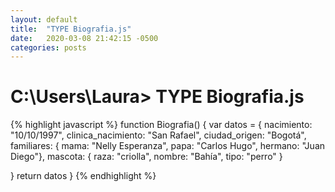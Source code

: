```yaml
---
layout: default
title:  "TYPE Biografia.js"
date:   2020-03-08 21:42:15 -0500
categories: posts
---
```


# C:\Users\Laura> TYPE Biografia.js

{% highlight javascript %}
function Biografia() {
  var datos = {
    nacimiento: "10/10/1997",
    clinica_nacimiento: "San Rafael",
    ciudad_origen: "Bogotá",
    familiares: {
        mama: "Nelly Esperanza",
        papa: "Carlos Hugo",
        hermano: "Juan Diego"}, 
    mascota: {
        raza: "criolla",
        nombre: "Bahía",
        tipo: "perro"
    }
    
  }
  return datos
}
{% endhighlight %}